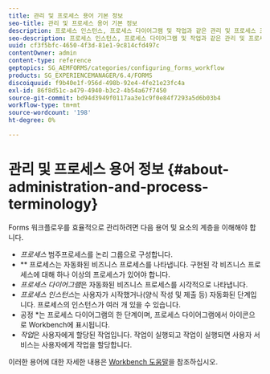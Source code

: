 ```yaml
---
title: 관리 및 프로세스 용어 기본 정보
seo-title: 관리 및 프로세스 용어 기본 정보
description: 프로세스 인스턴스, 프로세스 다이어그램 및 작업과 같은 관리 및 프로세스 조건에 대해 알아봅니다.
seo-description: 프로세스 인스턴스, 프로세스 다이어그램 및 작업과 같은 관리 및 프로세스 조건에 대해 알아봅니다.
uuid: cf3f5bfc-4650-4f3d-81e1-9c814cfd497c
contentOwner: admin
content-type: reference
geptopics: SG_AEMFORMS/categories/configuring_forms_workflow
products: SG_EXPERIENCEMANAGER/6.4/FORMS
discoiquuid: f9b40e1f-956d-498b-92e4-4fe21e23fc4a
exl-id: 86f8d51c-a479-4940-b3c2-4b54a67f7450
source-git-commit: bd94d3949f0117aa3e1c9f0e84f7293a5d6b03b4
workflow-type: tm+mt
source-wordcount: '198'
ht-degree: 0%

---
```


# 관리 및 프로세스 용어 정보 {#about-administration-and-process-terminology}

Forms 워크플로우를 효율적으로 관리하려면 다음 용어 및 요소의 계층을 이해해야 합니다.

* *프로세스* 범주프로세스를 논리 그룹으로 구성합니다.
* ** 프로세스는 자동화된 비즈니스 프로세스를 나타냅니다. 구현된 각 비즈니스 프로세스에 대해 하나 이상의 프로세스가 있어야 합니다.
* *프로세스 다이어그램*&#x200B;은 자동화된 비즈니스 프로세스를 시각적으로 나타냅니다.
* *프로세스 인스턴스*&#x200B;는 사용자가 시작했거나(양식 작성 및 제출 등) 자동화된 단계입니다. 프로세스의 인스턴스가 여러 개 있을 수 있습니다.
* 공정 *는 프로세스 다이어그램의 한 단계이며, 프로세스 다이어그램에서 아이콘으로 Workbench에 표시됩니다.
* *작업*&#x200B;은 사용자에게 할당된 작업입니다. 작업이 실행되고 작업이 실행되면 사용자 서비스는 사용자에게 작업을 할당합니다.

이러한 용어에 대한 자세한 내용은 [Workbench 도움말](https://www.adobe.com/go/learn_aemforms_workbench_63)을 참조하십시오.
